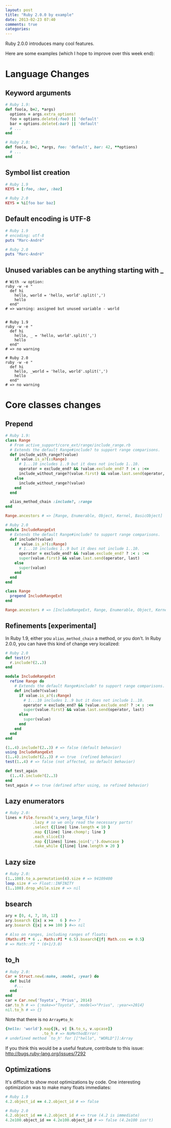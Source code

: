 ```yaml
---
layout: post
title: "Ruby 2.0.0 by example"
date: 2013-02-23 07:40
comments: true
categories:
---
```

Ruby 2.0.0 introduces many cool features.

Here are some examples (which I hope to improve over this week end):

# Language Changes

## Keyword arguments

``` ruby
# Ruby 1.9:
def foo(a, b=2, *args)
  options = args.extra_options!
  foo = options.delete(:foo) || 'default'
  bar = options.delete(:bar) || 'default'
  # ...
end

# Ruby 2.0:
def foo(a, b=2, *args, foo: 'default', bar: 42, **options)
  # ...
end
```

## Symbol list creation

``` ruby
# Ruby 1.9
KEYS = [:foo, :bar, :baz]

# Ruby 2.0
KEYS = %i[foo bar baz]
```

## Default encoding is UTF-8

``` ruby
# Ruby 1.9
# encoding: utf-8
puts "Marc-André"

# Ruby 2.0
puts "Marc-André"
```

## Unused variables can be anything starting with _

```
# With -w option:
ruby -w -e "
  def hi
    hello, world = 'hello, world'.split(',')
    hello
  end"
# => warning: assigned but unused variable - world


# Ruby 1.9
ruby -w -e "
  def hi
    hello, _ = 'hello, world'.split(',')
    hello
  end"
# => no warning

# Ruby 2.0
ruby -w -e "
  def hi
    hello, _world = 'hello, world'.split(',')
    hello
  end"
# => no warning
```

# Core classes changes

## Prepend

``` ruby
# Ruby 1.9:
class Range
  # From active_support/core_ext/range/include_range.rb
  # Extends the default Range#include? to support range comparisons.
  def include_with_range?(value)
    if value.is_a?(::Range)
      # 1...10 includes 1..9 but it does not include 1..10.
      operator = exclude_end? && !value.exclude_end? ? :< : :<=
      include_without_range?(value.first) && value.last.send(operator, last)
    else
      include_without_range?(value)
    end
  end

  alias_method_chain :include?, :range
end

Range.ancestors # => [Range, Enumerable, Object, Kernel, BasicObject]

# Ruby 2.0
module IncludeRangeExt
  # Extends the default Range#include? to support range comparisons.
  def include?(value)
    if value.is_a?(::Range)
      # 1...10 includes 1..9 but it does not include 1..10.
      operator = exclude_end? && !value.exclude_end? ? :< : :<=
      super(value.first) && value.last.send(operator, last)
    else
      super(value)
    end
  end
end

class Range
  prepend IncludeRangeExt
end

Range.ancestors # => [IncludeRangeExt, Range, Enumerable, Object, Kernel, BasicObject]
```

## Refinements [experimental]

In Ruby 1.9, either you `alias_method_chain` a method, or you don't. In Ruby 2.0.0, you can have this kind of change very localized:

``` ruby
# Ruby 2.0
def test(r)
  r.include?(2..3)
end

module IncludeRangeExt
  refine Range do
    # Extends the default Range#include? to support range comparisons.
    def include?(value)
      if value.is_a?(::Range)
        # 1...10 includes 1..9 but it does not include 1..10.
        operator = exclude_end? && !value.exclude_end? ? :< : :<=
        super(value.first) && value.last.send(operator, last)
      else
        super(value)
      end
    end
  end
end

(1..4).include?(2..3) # => false (default behavior)
using IncludeRangeExt
(1..4).include?(2..3) # => true  (refined behavior)
test(1..4) # => false (not affected, so default behavior)

def test_again
  (1..4).include?(2..3)
end
test_again # => true (defined after using, so refined behavior)
```

## Lazy enumerators

``` ruby
# Ruby 2.0:
lines = File.foreach('a_very_large_file')
            .lazy # so we only read the necessary parts!
            .select {|line| line.length < 10 }
            .map {|line| line.chomp!; line }
            .each_slice(3)
            .map {|lines| lines.join(';').downcase }
            .take_while {|line| line.length > 20 }
```

## Lazy size
``` ruby
# Ruby 2.0:
(1..100).to_a.permutation(4).size # => 94109400
loop.size # => Float::INFINITY
(1..100).drop_while.size # => nil
```

## bsearch
``` ruby
ary = [0, 4, 7, 10, 12]
ary.bsearch {|x| x >=   6 } #=> 7
ary.bsearch {|x| x >= 100 } #=> nil

# Also on ranges, including ranges of floats:
(Math::PI * 6 .. Math::PI * 6.5).bsearch{|f| Math.cos <= 0.5}
# => Math::PI * (6+1/3.0)
```

## to_h
``` ruby
# Ruby 2.0:
Car = Struct.new(:make, :model, :year) do
  def build
    #...
  end
end
car = Car.new('Toyota', 'Prius', 2014)
car.to_h # => {:make=>"Toyota", :model=>"Prius", :year=>2014}
nil.to_h # => {}
```

Note that there is no `Array#to_h`:
``` ruby
{hello: 'world'}.map{|k, v| [k.to_s, v.upcase]}
                .to_h # => NoMethodError:
# undefined method `to_h' for [["hello", "WORLD"]]:Array
```

If you think this would be a useful feature, contribute to this issue: http://bugs.ruby-lang.org/issues/7292

## Optimizations

It's difficult to show most optimizations by code. One interesting optimization was to make many floats immediates:
``` ruby
# Ruby 1.9
4.2.object_id == 4.2.object_id # => false

# Ruby 2.0
4.2.object_id == 4.2.object_id # => true (4.2 is immediate)
4.2e100.object_id == 4.2e100.object_id # => false (4.2e100 isn't)
```

